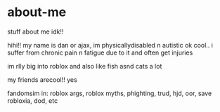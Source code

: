 # about-me
stuff about me idk!!

hihi!! my name is dan or ajax, im physicallydisabled n autistic ok cool.. i suffer from chronic pain n fatigue due to it and often get injuries

im rlly big into roblox and also like fish asnd cats a lot

my friends arecool!! yes

fandomsim in: roblox args, roblox myths, phighting, trud, hjd, oor, save robloxia, dod, etc
